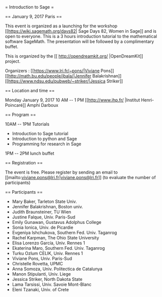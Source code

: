 = Introduction to Sage =

== January 9, 2017 Paris ==

This event is organized as a launching for the workshop [[https://wiki.sagemath.org/days82| Sage Days 82, Women in Sage]] and is open to everyone. This is a 3 hours introduction tutorial to the mathematical software SageMath. The presentation will be followed by a complimentary buffet.

This is organized by the [[ http://opendreamkit.org/ |OpenDreamKit]] project.

Organizers : [[https://www.lri.fr/~pons/|Viviane Pons]] [[http://math.bu.edu/people/jbala/|Jennifer Balakrishnan]] [[https://www.ndsu.edu/pubweb/~striker/|Jessica Striker]]

== Location and time ==

Monday January 9, 2017
10 AM -- 1 PM
[[http://www.ihp.fr/ |Institut Henri-Poincaré]] Amphi Darboux 

== Program ==

10AM -- 1PM Tutorials

 * Introduction to Sage tutorial
 * Introduction to python and Sage
 * Programming for research in Sage

1PM -- 2PM lunch buffet

== Registration ==

The event is free. Please register by sending an email to [[mailto:viviane.pons@lri.fr|viviane.pons@lri.fr]] (to evaluate the number of participants)

== Participants ==

 * Mary Baker, Tarleton State Univ.
 * Jennifer Balakrishnan, Boston univ.
 * Judith Braunsteiner, TU Wien
 * Justine Falque, Univ. Paris-Sud
 * Emily Gunawan, Gustavus Adolphus College
 * Sonia Ionica, Univ. de Picardie
 * Evgeniya Ishchukova, Southern Fed. Univ. Taganrog
 * Rachel Karpman, The Ohio State University
 * Elisa Lorenzo García, Univ. Rennes 1
 * Ekaterina Maro, Southern Fed. Univ. Taganrog
 * Turku Ozlum CELIK, Univ. Rennes 1
 * Viviane Pons, Univ. Paris-Sud
 * Christelle Rovetta, UPMC
 * Anna Somoza, Univ. Politectica de Catalunya
 * Manon Stipulanti, Univ. Liege
 * Jessica Striker, North Dakota State
 * Lama Tarsissi, Univ. Savoie Mont-Blanc
 * Eleni Tzanaki, Univ. of Crete
